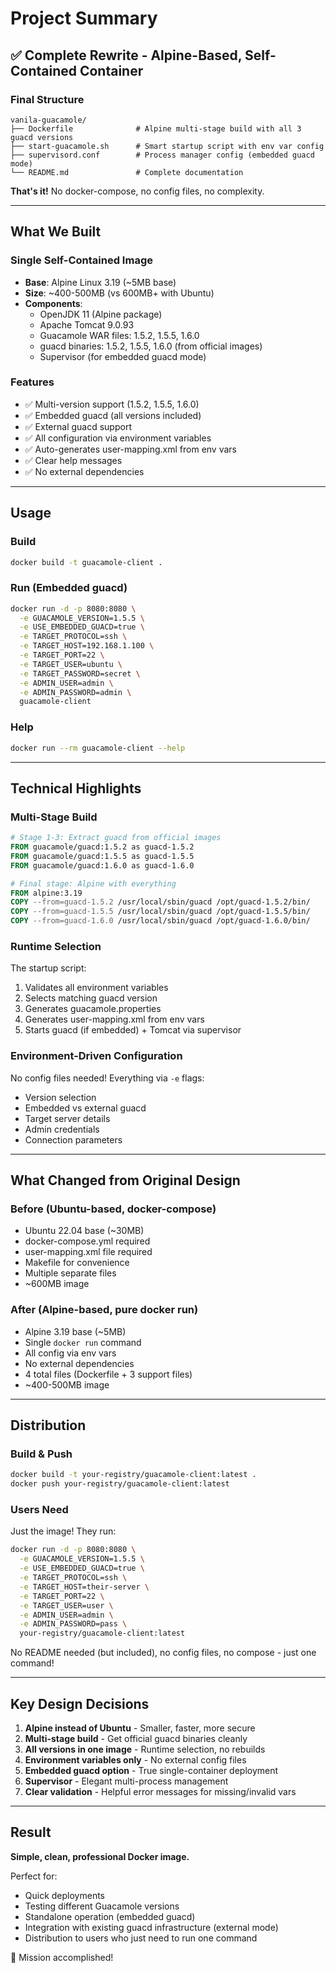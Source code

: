 # Project Summary

## ✅ Complete Rewrite - Alpine-Based, Self-Contained Container

### Final Structure

```
vanila-guacamole/
├── Dockerfile              # Alpine multi-stage build with all 3 guacd versions
├── start-guacamole.sh      # Smart startup script with env var config
├── supervisord.conf        # Process manager config (embedded guacd mode)
└── README.md               # Complete documentation
```

**That's it!** No docker-compose, no config files, no complexity.

---

## What We Built

### Single Self-Contained Image
- **Base**: Alpine Linux 3.19 (~5MB base)
- **Size**: ~400-500MB (vs 600MB+ with Ubuntu)
- **Components**:
  - OpenJDK 11 (Alpine package)
  - Apache Tomcat 9.0.93
  - Guacamole WAR files: 1.5.2, 1.5.5, 1.6.0
  - guacd binaries: 1.5.2, 1.5.5, 1.6.0 (from official images)
  - Supervisor (for embedded guacd mode)

### Features
- ✅ Multi-version support (1.5.2, 1.5.5, 1.6.0)
- ✅ Embedded guacd (all versions included)
- ✅ External guacd support
- ✅ All configuration via environment variables
- ✅ Auto-generates user-mapping.xml from env vars
- ✅ Clear help messages
- ✅ No external dependencies

---

## Usage

### Build
```bash
docker build -t guacamole-client .
```

### Run (Embedded guacd)
```bash
docker run -d -p 8080:8080 \
  -e GUACAMOLE_VERSION=1.5.5 \
  -e USE_EMBEDDED_GUACD=true \
  -e TARGET_PROTOCOL=ssh \
  -e TARGET_HOST=192.168.1.100 \
  -e TARGET_PORT=22 \
  -e TARGET_USER=ubuntu \
  -e TARGET_PASSWORD=secret \
  -e ADMIN_USER=admin \
  -e ADMIN_PASSWORD=admin \
  guacamole-client
```

### Help
```bash
docker run --rm guacamole-client --help
```

---

## Technical Highlights

### Multi-Stage Build
```dockerfile
# Stage 1-3: Extract guacd from official images
FROM guacamole/guacd:1.5.2 as guacd-1.5.2
FROM guacamole/guacd:1.5.5 as guacd-1.5.5
FROM guacamole/guacd:1.6.0 as guacd-1.6.0

# Final stage: Alpine with everything
FROM alpine:3.19
COPY --from=guacd-1.5.2 /usr/local/sbin/guacd /opt/guacd-1.5.2/bin/
COPY --from=guacd-1.5.5 /usr/local/sbin/guacd /opt/guacd-1.5.5/bin/
COPY --from=guacd-1.6.0 /usr/local/sbin/guacd /opt/guacd-1.6.0/bin/
```

### Runtime Selection
The startup script:
1. Validates all environment variables
2. Selects matching guacd version
3. Generates guacamole.properties
4. Generates user-mapping.xml from env vars
5. Starts guacd (if embedded) + Tomcat via supervisor

### Environment-Driven Configuration
No config files needed! Everything via `-e` flags:
- Version selection
- Embedded vs external guacd
- Target server details
- Admin credentials
- Connection parameters

---

## What Changed from Original Design

### Before (Ubuntu-based, docker-compose)
- Ubuntu 22.04 base (~30MB)
- docker-compose.yml required
- user-mapping.xml file required
- Makefile for convenience
- Multiple separate files
- ~600MB image

### After (Alpine-based, pure docker run)
- Alpine 3.19 base (~5MB)
- Single `docker run` command
- All config via env vars
- No external dependencies
- 4 total files (Dockerfile + 3 support files)
- ~400-500MB image

---

## Distribution

### Build & Push
```bash
docker build -t your-registry/guacamole-client:latest .
docker push your-registry/guacamole-client:latest
```

### Users Need
Just the image! They run:
```bash
docker run -d -p 8080:8080 \
  -e GUACAMOLE_VERSION=1.5.5 \
  -e USE_EMBEDDED_GUACD=true \
  -e TARGET_PROTOCOL=ssh \
  -e TARGET_HOST=their-server \
  -e TARGET_PORT=22 \
  -e TARGET_USER=user \
  -e ADMIN_USER=admin \
  -e ADMIN_PASSWORD=pass \
  your-registry/guacamole-client:latest
```

No README needed (but included), no config files, no compose - just one command!

---

## Key Design Decisions

1. **Alpine instead of Ubuntu** - Smaller, faster, more secure
2. **Multi-stage build** - Get official guacd binaries cleanly
3. **All versions in one image** - Runtime selection, no rebuilds
4. **Environment variables only** - No external config files
5. **Embedded guacd option** - True single-container deployment
6. **Supervisor** - Elegant multi-process management
7. **Clear validation** - Helpful error messages for missing/invalid vars

---

## Result

**Simple, clean, professional Docker image.**

Perfect for:
- Quick deployments
- Testing different Guacamole versions
- Standalone operation (embedded guacd)
- Integration with existing guacd infrastructure (external mode)
- Distribution to users who just need to run one command

🎯 Mission accomplished!

